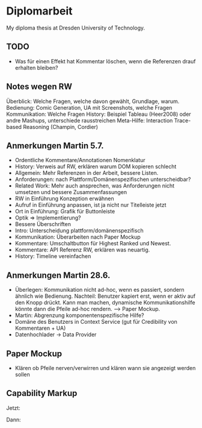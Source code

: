 # Diplomarbeit

My diploma thesis at Dresden University of Technology.

## TODO

* Was für einen Effekt hat Kommentar löschen, wenn die Referenzen drauf erhalten bleiben?

## Notes wegen RW

Überblick: Welche Fragen, welche davon gewählt, Grundlage, warum.
Bedienung: Comic Generation, UA mit Screenshots, welche Fragen
Kommunikation: Welche Fragen
History: Beispiel Tableau (Heer2008) oder andre Mashups, unterschiede rausstreichen
Meta-Hilfe: Interaction Trace-based Reasoning (Champin, Cordier)


## Anmerkungen Martin 5.7.

* Ordentliche Kommentare/Annotationen Nomenklatur
* History: Verweis auf RW, erklären warum DOM kopieren schlecht
* Allgemein: Mehr Referenzen in der Arbeit, bessere Listen.
* Anforderungen: nach Plattform/Domänenspezifischen unterscheidbar?
* Related Work: Mehr auch ansprechen, was Anforderungen nicht umsetzen und bessere Zusammenfassungen
* RW in Einführung Konzeption erwähnen
* Aufruf in Einführung anpassen, ist ja nicht nur Titelleiste jetzt
* Ort in Einführung: Grafik für Buttonleiste
* Optik => Implementierung?
* Bessere Überschriften
* Intro: Unterscheidung plattform/domänenspezifisch
* Kommunikation: Überarbeiten nach Paper Mockup
* Kommentare: Umschaltbutton für Highest Ranked und Newest.
* Kommentare: API Referenz RW, erklären was neuartig.
* History: Timeline vereinfachen

## Anmerkungen Martin 28.6.

* Überlegen: Kommunikation nicht ad-hoc, wenn es passiert, sondern ähnlich wie Bedienung. Nachteil: Benutzer kapiert erst, wenn er aktiv auf den Knopp drückt. Kann man machen, dynamische Kommunikationshilfe könnte dann die Pfeile ad-hoc rendern. --> Paper Mockup.
* Martin: Abgrenzung komponentenspezifische Hilfe?
* Domäne des Benutzers in Context Service (gut für Credibility von Kommentaren + UA)
* Datenhochlader -> Data Provider

## Paper Mockup

* Klären ob Pfeile nerven/verwirren und klären wann sie angezeigt werden sollen

## Capability Markup

Jetzt:

<capability id="search" activity="ua:search" entity="trvl:location"/>

Dann:

<!-- aktion -->
<capability id="search" activity="ua:search" entity="trvl:location" operations="searchOps" wait="5s" />

<!-- äquivalente operationen -->
<operations id="searchOps" testData="new york" relatedConcept="dbpedia:Search">
	<operation id="clickSearch" css="button.search" viso="a:click" />
	<operation id="typeSearch" css="button.search" viso="a:type" which="space" />
	<sequentialOperation id="menuSearch">
		<operation id="clickMenu" css="div.menu" viso="a:click" />
		<operation id="clickMenuSearch" css="div.menu > div.search" viso="a:click" />
	</sequentialOperation>
	<parallelOperation id="blublu" css=".vis">
		<operation id="pressStrg" viso="a:type" which="strg" />
		<operation id="pressA" viso="a:type" which="a"
	</parallelOperation>
</operations>